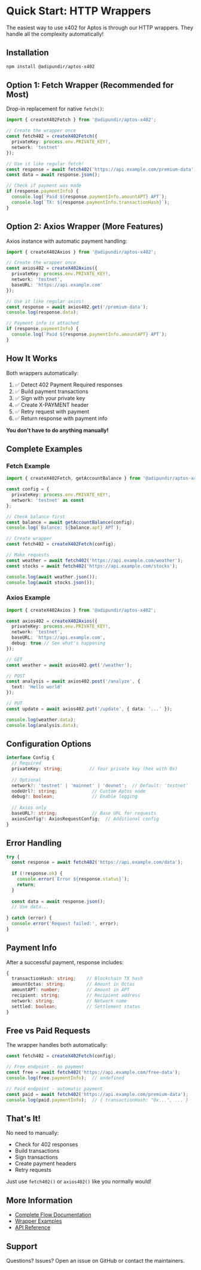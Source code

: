 # Quick Start: HTTP Wrappers

The easiest way to use x402 for Aptos is through our HTTP wrappers. They handle all the complexity automatically!

## Installation

```bash
npm install @adipundir/aptos-x402
```

## Option 1: Fetch Wrapper (Recommended for Most)

Drop-in replacement for native `fetch()`:

```typescript
import { createX402Fetch } from '@adipundir/aptos-x402';

// Create the wrapper once
const fetch402 = createX402Fetch({
  privateKey: process.env.PRIVATE_KEY!,
  network: 'testnet'
});

// Use it like regular fetch!
const response = await fetch402('https://api.example.com/premium-data');
const data = await response.json();

// Check if payment was made
if (response.paymentInfo) {
  console.log(`Paid ${response.paymentInfo.amountAPT} APT`);
  console.log(`TX: ${response.paymentInfo.transactionHash}`);
}
```

## Option 2: Axios Wrapper (More Features)

Axios instance with automatic payment handling:

```typescript
import { createX402Axios } from '@adipundir/aptos-x402';

// Create the wrapper once
const axios402 = createX402Axios({
  privateKey: process.env.PRIVATE_KEY!,
  network: 'testnet',
  baseURL: 'https://api.example.com'
});

// Use it like regular axios!
const response = await axios402.get('/premium-data');
console.log(response.data);

// Payment info is attached
if (response.paymentInfo) {
  console.log(`Paid ${response.paymentInfo.amountAPT} APT`);
}
```

## How It Works

Both wrappers automatically:
1. ✅ Detect 402 Payment Required responses
2. ✅ Build payment transactions
3. ✅ Sign with your private key
4. ✅ Create X-PAYMENT header
5. ✅ Retry request with payment
6. ✅ Return response with payment info

**You don't have to do anything manually!**

## Complete Examples

### Fetch Example

```typescript
import { createX402Fetch, getAccountBalance } from '@adipundir/aptos-x402';

const config = {
  privateKey: process.env.PRIVATE_KEY!,
  network: 'testnet' as const
};

// Check balance first
const balance = await getAccountBalance(config);
console.log(`Balance: ${balance.apt} APT`);

// Create wrapper
const fetch402 = createX402Fetch(config);

// Make requests
const weather = await fetch402('https://api.example.com/weather');
const stocks = await fetch402('https://api.example.com/stocks');

console.log(await weather.json());
console.log(await stocks.json());
```

### Axios Example

```typescript
import { createX402Axios } from '@adipundir/aptos-x402';

const axios402 = createX402Axios({
  privateKey: process.env.PRIVATE_KEY!,
  network: 'testnet',
  baseURL: 'https://api.example.com',
  debug: true // See what's happening
});

// GET
const weather = await axios402.get('/weather');

// POST
const analysis = await axios402.post('/analyze', {
  text: 'Hello world'
});

// PUT
const update = await axios402.put('/update', { data: '...' });

console.log(weather.data);
console.log(analysis.data);
```

## Configuration Options

```typescript
interface Config {
  // Required
  privateKey: string;          // Your private key (hex with 0x)
  
  // Optional
  network?: 'testnet' | 'mainnet' | 'devnet';  // Default: 'testnet'
  nodeUrl?: string;             // Custom Aptos node
  debug?: boolean;              // Enable logging
  
  // Axios only
  baseURL?: string;             // Base URL for requests
  axiosConfig?: AxiosRequestConfig;  // Additional config
}
```

## Error Handling

```typescript
try {
  const response = await fetch402('https://api.example.com/data');
  
  if (!response.ok) {
    console.error(`Error ${response.status}`);
    return;
  }
  
  const data = await response.json();
  // Use data...
  
} catch (error) {
  console.error('Request failed:', error);
}
```

## Payment Info

After a successful payment, response includes:

```typescript
{
  transactionHash: string;    // Blockchain TX hash
  amountOctas: string;        // Amount in Octas
  amountAPT: number;          // Amount in APT
  recipient: string;          // Recipient address
  network: string;            // Network name
  settled: boolean;           // Settlement status
}
```

## Free vs Paid Requests

The wrapper handles both automatically:

```typescript
const fetch402 = createX402Fetch(config);

// Free endpoint - no payment
const free = await fetch402('https://api.example.com/free-data');
console.log(free.paymentInfo);  // undefined

// Paid endpoint - automatic payment
const paid = await fetch402('https://api.example.com/premium-data');
console.log(paid.paymentInfo);  // { transactionHash: "0x...", ... }
```

## That's It!

No need to manually:
- Check for 402 responses
- Build transactions
- Sign transactions
- Create payment headers
- Retry requests

Just use `fetch402()` or `axios402()` like you normally would!

## More Information

- [Complete Flow Documentation](./FLOW.md)
- [Wrapper Examples](../examples/wrappers/)
- [API Reference](../README.md)

## Support

Questions? Issues? Open an issue on GitHub or contact the maintainers.

